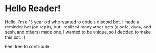 # Hello Reader!

Hello! I'm a 13 year old who wanted to code a discord bot. I made a reminder bot (on replit), but I realized many other bots (giselle, dyno, and sesh, and others) made one.
I wanted to be unique, so I decided to make this bot. :)

Feel free to contribute

